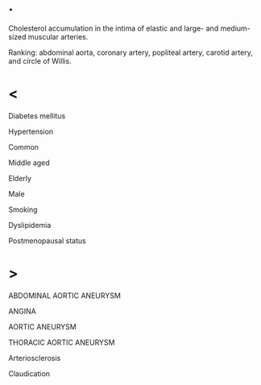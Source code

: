 # .

Cholesterol accumulation in the intima of elastic and large- and medium-sized muscular arteries.

Ranking: abdominal aorta, coronary artery, popliteal artery, carotid artery, and circle of Willis.

# <

Diabetes mellitus

Hypertension

Common

Middle aged

Elderly

Male

Smoking

Dyslipidemia

Postmenopausal status

# >

ABDOMINAL AORTIC ANEURYSM

ANGINA

AORTIC ANEURYSM

THORACIC AORTIC ANEURYSM

Arteriosclerosis

Claudication
